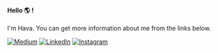 #### Hello :earth_americas: ! 

I'm Hava. You can get more information about me from the links below.

[![Medium](https://img.shields.io/badge/-Medium-ffffff?style=flat&logo=medium&logoColor=000000)](https://medium.com/@havakabasgundogan) [![LinkedIn](https://img.shields.io/badge/-LinkedIn-ffffff?style=flat&logo=linkedin&logoColor=0984e3)](https://www.linkedin.com/in/havagündoğan/) [![Instagram](https://img.shields.io/badge/-Instagram-ffffff?style=flat&logo=Instagram)](https://instagram.com/codeinturkey)
